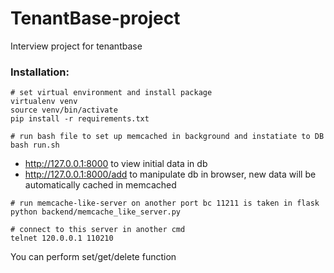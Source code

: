# TenantBase-project
Interview project for tenantbase

### Installation:

```
# set virtual environment and install package
virtualenv venv
source venv/bin/activate
pip install -r requirements.txt

# run bash file to set up memcached in background and instatiate to DB
bash run.sh
```

* http://127.0.0.1:8000 to view initial data in db
* http://127.0.0.1:8000/add to manipulate db in browser, new data will be automatically cached in memcached

```
# run memcache-like-server on another port bc 11211 is taken in flask 
python backend/memcache_like_server.py

# connect to this server in another cmd
telnet 120.0.0.1 110210
```
You can perform set/get/delete function 
